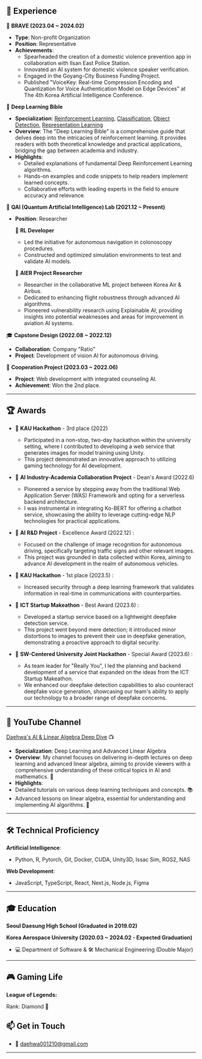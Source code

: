 ## 🌟 **Experience**

🏢 **BRAVE (2023.04 ~ 2024.02)**
- **Type**: Non-profit Organization
- **Position**: Representative
- **Achievements**:
  - Spearheaded the creation of a domestic violence prevention app in collaboration with Ilsan East Police Station.
  - Innovated an AI system for domestic violence speaker verification.
  - Engaged in the Goyang-City Business Funding Project.
  - Published "VoiceKey: Real-time Compression Encoding and Quantization for Voice Authentication Model on Edge Devices" at The 4th Korea Artificial Intelligence Conference.

📖 **Deep Learning Bible**
- **Specialization**: [Reinforcement Learning](https://wikidocs.net/book/7888), [Classification](https://wikidocs.net/book/7887), [Object Detection](https://wikidocs.net/book/7721), [Representation Learning](https://wikidocs.net/book/9091)
- **Overview**: The "Deep Learning Bible" is a comprehensive guide that delves deep into the intricacies of reinforcement learning. It provides readers with both theoretical knowledge and practical applications, bridging the gap between academia and industry.
- **Highlights**:
  - Detailed explanations of fundamental Deep Reinforcement Learning algorithms.
  - Hands-on examples and code snippets to help readers implement learned concepts.
  - Collaborative efforts with leading experts in the field to ensure accuracy and relevance.

🔬 **QAI (Quantum Artificial Intelligence) Lab (2021.12 ~ Present)**
- **Position**: Researcher

  🎯 **RL Developer**
  - Led the initiative for autonomous navigation in colonoscopy procedures.
  - Constructed and optimized simulation environments to test and validate AI models.

  🛫 **AIER Project Researcher**
  - Researcher in the collaborative ML project between Korea Air & Airbus.
  - Dedicated to enhancing flight robustness through advanced AI algorithms.
  - Pioneered vulnerability research using Explainable AI, providing insights into potential weaknesses and areas for improvement in aviation AI systems.
  
🎓 **Capstone Design (2022.08 ~ 2022.12)**
- **Collaboration**: Company "Ratio"
- **Project**: Development of vision AI for autonomous driving.

💼 **Cooperation Project (2023.03 ~ 2022.06)**
- **Project**: Web development with integrated counseling AI.
- **Achievement**: Won the 2nd place.

---

## 🏆 **Awards**

- 🥉 **KAU Hackathon** - 3rd place (2022)
  - Participated in a non-stop, two-day hackathon within the university setting, where I contributed to developing a web service that generates images for model training using Unity.
  - This project demonstrated an innovative approach to utilizing gaming technology for AI development.
    
- 🏅 **AI Industry-Academia Collaboration Project** - Dean's Award (2022.6)
  - Pioneered a service by stepping away from the traditional Web Application Server (WAS) Framework and opting for a serverless backend architecture.
  - I was instrumental in integrating Ko-BERT for offering a chatbot service, showcasing the ability to leverage cutting-edge NLP technologies for practical applications.
    
- 🏅 **AI R&D Project** - Excellence Award (2022.12) :
  - Focused on the challenge of image recognition for autonomous driving, specifically targeting traffic signs and other relevant images.
  - This project was grounded in data collected within Korea, aiming to advance AI development in the realm of autonomous vehicles.
    
- 🥇 **KAU Hackathon** - 1st place (2023.5) :
  - Increased security through a deep learning framework that validates information in real-time in communications with counterparties.
    
- 🏅 **ICT Startup Makeathon** - Best Award (2023.6) :
  - Developed a startup service based on a lightweight deepfake detection service.
  - This project went beyond mere detection; it introduced minor distortions to images to prevent their use in deepfake generation, demonstrating a proactive approach to digital security.
    
- 🏅 **SW-Centered University Joint Hackathon** - Special Award (2023.6) :
  - As team leader for "Really You", I led the planning and backend development of a service that expanded on the ideas from the ICT Startup Makeathon.
  - We enhanced our deepfake detection capabilities to also counteract deepfake voice generation, showcasing our team's ability to apply our technology to a broader range of deepfake concerns.

---

## 🎥 **YouTube Channel**
[Daehwa's AI & Linear Algebra Deep Dive](https://www.youtube.com/channel/UCyajG8EDAbtXdgvWQwurVqw) 📺

- **Specialization**: Deep Learning and Advanced Linear Algebra
- **Overview**: My channel focuses on delivering in-depth lectures on deep learning and advanced linear algebra, aiming to provide viewers with a comprehensive understanding of these critical topics in AI and mathematics. 🧠
- **Highlights**:
- Detailed tutorials on various deep learning techniques and concepts. 📚
- Advanced lessons on linear algebra, essential for understanding and implementing AI algorithms. 🔢

---

## 🛠 **Technical Proficiency**

**Artificial Intelligence**: 
- Python, R, Pytorch, Git, Docker, CUDA, Unity3D, Issac Sim, ROS2, NAS

**Web Development**: 
- JavaScript, TypeScript, React, Next.js, Node.js, Figma

---

## 🎓 **Education**

**Seoul Daesung High School (Graduated in 2019.02)**

**Korea Aerospace University (2020.03 ~ 2024.02 - Expected Graduation)**
  - 💻 Department of Software & 🛠 Mechanical Engineering (Double Major)

---

## 🎮 **Gaming Life**
**League of Legends:**

Rank: Diamond 💎


## 📫 **Get in Touch**

- 📧 [daehwa001210@gmail.com](mailto:daehwa001210@gmail.com)

---

